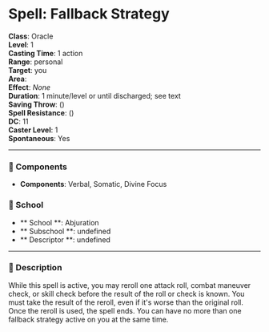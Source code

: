 
# Spell: Fallback Strategy
**Class**: Oracle  
**Level**: 1  
**Casting Time**: 1 action  
**Range**: personal  
**Target**: you  
**Area**:   
**Effect**: _None_  
**Duration**: 1 minute/level or until discharged; see text  
**Saving Throw**:  ()  
**Spell Resistance**:  ()  
**DC**: 11  
**Caster Level**: 1  
**Spontaneous**: Yes

---

### 🔮 Components
- **Components**: Verbal, Somatic, Divine Focus

### 🏫 School
- ** School **: Abjuration
- ** Subschool **: undefined
- ** Descriptor **: undefined
---

### 📜 Description
While this spell is active, you may reroll one attack roll, combat maneuver check, or skill check before the result of the roll or check is known. You must take the result of the reroll, even if it's worse than the original roll. Once the reroll is used, the spell ends. You can have no more than one fallback strategy active on you at the same time.
